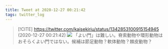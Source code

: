 ```yaml
---
title: Tweet at 2020-12-27 00:21:42
tags: twitter_log
---
```


> [!CITE] https://twitter.com/kaisekiriu/status/1342853100915154945 (2020-12-27 00:21:42)
> ![](https://twitter.com/kaisekiriu/status/1342853100915154945)
> 「よい門」は難しい。脊索動物や環形動物はおそらくよい門ではない。候補は節足動物？軟体動物？棘皮動物？
